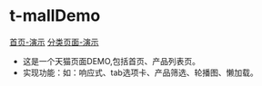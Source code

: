 # t-mallDemo
[首页-演示](https://18819467361.github.io/t-mallDemo/HTML/T-mall%E9%A6%96%E9%A1%B5###)
[分类页面-演示](https://18819467361.github.io/t-mallDemo/HTML/T-mall%E5%88%86%E7%B1%BB%E9%A1%B5%E9%9D%A2###)
- 这是一个天猫页面DEMO,包括首页、产品列表页。
- 实现功能：如：响应式、tab选项卡、产品筛选、轮播图、懒加载。

